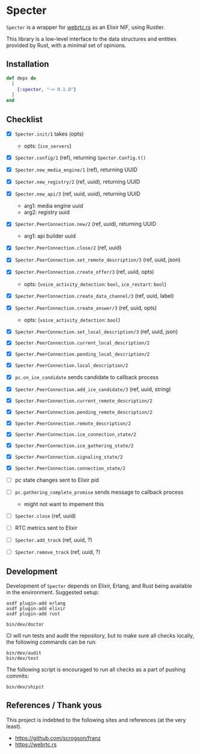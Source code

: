 # Specter

`Specter` is a wrapper for [webrtc.rs](https://webrtc.rs) as an Elixir NIF, using
Rustler.

This library is a low-level interface to the data structures and
entities provided by Rust, with a minimal set of opinions.


## Installation

```elixir
def deps do
  [
    {:specter, "~> 0.1.0"}
  ]
end
```

## Checklist

- [x] `Specter.init/1` takes (opts)
  - opts: (`ice_servers`)
- [x] `Specter.config/1` (ref), returning `Specter.Config.t()`
- [x] `Specter.new_media_engine/1` (ref), returning UUID
- [x] `Specter.new_registry/2` (ref, uuid), returning UUID
- [x] `Specter.new_api/3` (ref, uuid, uuid), returning UUID
  - arg1: media engine uuid
  - arg2: registry uuid
- [x] `Specter.PeerConnection.new/2` (ref, uuid), returning UUID
  - arg1: api builder uuid
- [x] `Specter.PeerConnection.close/2` (ref, uuid)
- [x] `Specter.PeerConnection.set_remote_description/3` (ref, uuid, json)
- [x] `Specter.PeerConnection.create_offer/3` (ref, uuid, opts)
  - opts: (`voice_activity_detection`: `bool`, `ice_restart`: `bool`)
- [x] `Specter.PeerConnection.create_data_channel/3` (ref, uuid, label)
- [x] `Specter.PeerConnection.create_answer/3` (ref, uuid, opts)
  - opts: (`voice_activity_detection`: `bool`)
- [x] `Specter.PeerConnection.set_local_description/3` (ref, uuid, json)
- [x] `Specter.PeerConnection.current_local_description/2`
- [x] `Specter.PeerConnection.pending_local_description/2`
- [x] `Specter.PeerConnection.local_description/2`
- [x] `pc.on_ice_candidate` sends candidate to callback process
- [x] `Specter.PeerConnection.add_ice_candidate/3` (ref, uuid, string)
- [x] `Specter.PeerConnection.current_remote_description/2`
- [x] `Specter.PeerConnection.pending_remote_description/2`
- [x] `Specter.PeerConnection.remote_description/2`
- [x] `Specter.PeerConnection.ice_connection_state/2`
- [x] `Specter.PeerConnection.ice_gathering_state/2`
- [x] `Specter.PeerConnection.signaling_state/2`
- [x] `Specter.PeerConnection.connection_state/2`
- [ ] pc state changes sent to Elixir pid
- [ ] `pc.gathering_complete_promise` sends message to callback process
  - might not want to impement this
- [ ] `Specter.close`  (ref, uuid)
- [ ] RTC metrics sent to Elixir
- [ ] `Specter.add_track`  (ref, uuid, ?)
- [ ] `Specter.remove_track`  (ref, uuid, ?)


## Development

Development of `Specter` depends on Elixir, Erlang, and Rust being available
in the environment. Suggested setup:

```shell
asdf plugin-add erlang
asdf plugin-add elixir
asdf plugin-add rust

bin/dev/doctor
```

CI will run tests and audit the repository, but to make sure all checks locally,
the following commands can be run:

```shell
bin/dev/audit
bin/dev/test
```

The following script is encouraged to run all checks as a part of pushing commits:

```shell
bin/dev/shipit
```


## References / Thank yous

This project is indebted to the following sites and references (at the very least).

- https://github.com/scrogson/franz
- https://webrtc.rs

